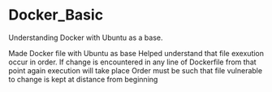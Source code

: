 # Docker_Basic
Understanding Docker with Ubuntu as a base.

Made Docker file with Ubuntu as base 
Helped understand that file exexution occur in order.
If change is encountered in any line of Dockerfile from that point again execution will take place 
Order must be such that file vulnerable to change is kept at distance from beginning

